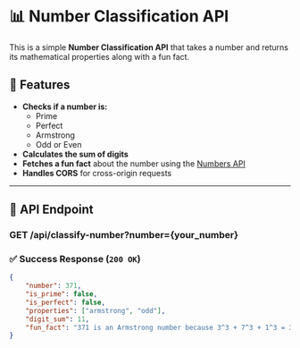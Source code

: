 # 📊 Number Classification API

This is a simple **Number Classification API** that takes a number and returns its mathematical properties along with a fun fact.

## 🚀 Features
- **Checks if a number is:**
  - Prime
  - Perfect
  - Armstrong
  - Odd or Even
- **Calculates the sum of digits**
- **Fetches a fun fact** about the number using the [Numbers API](http://numbersapi.com/)
- **Handles CORS** for cross-origin requests

---

## 📡 API Endpoint
### GET /api/classify-number?number={your_number}

### ✅ **Success Response (`200 OK`)**
```json
{
    "number": 371,
    "is_prime": false,
    "is_perfect": false,
    "properties": ["armstrong", "odd"],
    "digit_sum": 11,
    "fun_fact": "371 is an Armstrong number because 3^3 + 7^3 + 1^3 = 371"
}

